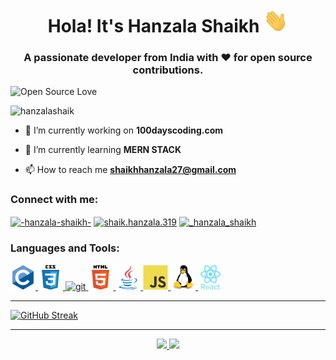 <h1 align="center">Hola! It's Hanzala Shaikh <img src="https://raw.githubusercontent.com/ABSphreak/ABSphreak/master/gifs/Hi.gif" height="38px"></h1> 
<h3 align="center">A passionate developer from India with ❤️ for open source contributions.</h3>

![Open Source Love](https://badges.frapsoft.com/os/v2/open-source.svg?v=103) 

<p align="left"> <img src="https://komarev.com/ghpvc/?username=hanzalashaik&label=Profile%20views&color=0e75b6&style=flat" alt="hanzalashaik" /> </p>



- 🔭 I’m currently working on **100dayscoding.com**

- 🌱 I’m currently learning **MERN STACK**

- 📫 How to reach me **shaikhhanzala27@gmail.com**

<h3 align="left">Connect with me:</h3>
<p align="left">
<a href="https://linkedin.com/in/-hanzala-shaikh-" target="blank"><img align="center" src="https://raw.githubusercontent.com/rahuldkjain/github-profile-readme-generator/master/src/images/icons/Social/linked-in-alt.svg" alt="-hanzala-shaikh-" height="30" width="40" /></a>
<a href="https://fb.com/shaik.hanzala.319" target="blank"><img align="center" src="https://raw.githubusercontent.com/rahuldkjain/github-profile-readme-generator/master/src/images/icons/Social/facebook.svg" alt="shaik.hanzala.319" height="30" width="40" /></a>
<a href="https://instagram.com/_hanzala_shaikh" target="blank"><img align="center" src="https://raw.githubusercontent.com/rahuldkjain/github-profile-readme-generator/master/src/images/icons/Social/instagram.svg" alt="_hanzala_shaikh" height="30" width="40" /></a>
</p>

<h3 align="left">Languages and Tools:</h3>
<p align="left"> <a href="https://www.cprogramming.com/" target="_blank" rel="noreferrer"> <img src="https://raw.githubusercontent.com/devicons/devicon/master/icons/c/c-original.svg" alt="c" width="40" height="40"/> </a> <a href="https://www.w3schools.com/css/" target="_blank" rel="noreferrer"> <img src="https://raw.githubusercontent.com/devicons/devicon/master/icons/css3/css3-original-wordmark.svg" alt="css3" width="40" height="40"/> </a> <a href="https://git-scm.com/" target="_blank" rel="noreferrer"> <img src="https://www.vectorlogo.zone/logos/git-scm/git-scm-icon.svg" alt="git" width="40" height="40"/> </a> <a href="https://www.w3.org/html/" target="_blank" rel="noreferrer"> <img src="https://raw.githubusercontent.com/devicons/devicon/master/icons/html5/html5-original-wordmark.svg" alt="html5" width="40" height="40"/> </a> <a href="https://www.java.com" target="_blank" rel="noreferrer"> <img src="https://raw.githubusercontent.com/devicons/devicon/master/icons/java/java-original.svg" alt="java" width="40" height="40"/> </a> <a href="https://developer.mozilla.org/en-US/docs/Web/JavaScript" target="_blank" rel="noreferrer"> <img src="https://raw.githubusercontent.com/devicons/devicon/master/icons/javascript/javascript-original.svg" alt="javascript" width="40" height="40"/> </a> <a href="https://www.linux.org/" target="_blank" rel="noreferrer"> <img src="https://raw.githubusercontent.com/devicons/devicon/master/icons/linux/linux-original.svg" alt="linux" width="40" height="40"/> </a> <a href="https://reactjs.org/" target="_blank" rel="noreferrer"> <img src="https://raw.githubusercontent.com/devicons/devicon/master/icons/react/react-original-wordmark.svg" alt="react" width="40" height="40"/> </a> </p>
<hr/>

[![GitHub Streak](https://streak-stats.demolab.com/?user=Hanzalashaik&theme=highcontrast)](https://git.io/streak-stats)
<hr/>
<p align="center">
<a href="https://github.com/Hanzalashaik">
  <img height="180em" src="https://github-readme-stats-eight-theta.vercel.app/api?username=Hanzalashaik&show_icons=true&theme=algolia&include_all_commits=true&count_private=true"/>
  <img height="180em" src="https://github-readme-stats-eight-theta.vercel.app/api/top-langs/?username=Hanzalashaik&layout=compact&langs_count=8&theme=algolia&include_all_commits=true&count_private=true"/>
</a>
</p>
